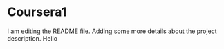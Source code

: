 # Coursera1

I am editing the README file. Adding some more details about the project description.
Hello

